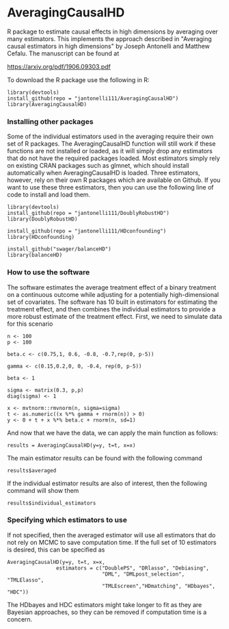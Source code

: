 # AveragingCausalHD
R package to estimate causal effects in high dimensions by averaging over many estimators. This implements the approach described in "Averaging causal estimators in high dimensions" by Joseph Antonelli and Matthew Cefalu. The manuscript can be found at

https://arxiv.org/pdf/1906.09303.pdf

To download the R package use the following in R:

```
library(devtools)
install_github(repo = "jantonelli111/AveragingCausalHD")
library(AveragingCausalHD)
```

### Installing other packages
Some of the individual estimators used in the averaging require their own set of R packages. The AveragingCausalHD function will still work if these functions are not installed or loaded, as it will simply drop any estimators that do not have the required packages loaded. Most estimators simply rely on existing CRAN packages such as glmnet, which should install automatically when AveragingCausalHD is loaded. Three estimators, however, rely on their own R packages which are available on Github. If you want to use these three estimators, then you can use the following line of code to install and load them.

```
library(devtools)
install_github(repo = "jantonelli111/DoublyRobustHD")
library(DoublyRobustHD)

install_github(repo = "jantonelli111/HDconfounding")
library(HDconfounding)

install_github("swager/balanceHD")
library(balanceHD)
```

### How to use the software

The software estimates the average treatment effect of a binary treatment on a continuous outcome while adjusting for a potentially high-dimensional set of covariates. The software has 10 built in estimators for estimating the treatment effect, and then combines the individual estimators to provide a more robust estimate of the treatment effect. First, we need to simulate data for this scenario

```{r, eval=FALSE}
n <- 100
p <- 100

beta.c <- c(0.75,1, 0.6, -0.8, -0.7,rep(0, p-5))

gamma <- c(0.15,0.2,0, 0, -0.4, rep(0, p-5))

beta <- 1

sigma <- matrix(0.3, p,p)
diag(sigma) <- 1

x <- mvtnorm::rmvnorm(n, sigma=sigma)
t <- as.numeric((x %*% gamma + rnorm(n)) > 0)
y <- 0 + t + x %*% beta.c + rnorm(n, sd=1)
```

And now that we have the data, we can apply the main function as follows:

```{r, eval=FALSE}
results = AveragingCausalHD(y=y, t=t, x=x)
```

The main estimator results can be found with the following command
```{r, eval=FALSE}
results$averaged
```

If the individual estimator results are also of interest, then the following command will show them

```{r, eval=FALSE}
results$individual_estimators
```

### Specifying which estimators to use

If not specified, then the averaged estimator will use all estimators that do not rely on MCMC to save computation time. If the full set of 10 estimators is desired, this can be specified as

```{r, eval=FALSE}
AveragingCausalHD(y=y, t=t, x=x,
                estimators = c("DoublePS", "DRlasso", "Debiasing",
                               "DML", "DMLpost_selection", "TMLElasso",
                               "TMLEscreen","HDmatching", "HDbayes", "HDC"))
```

The HDbayes and HDC estimators might take longer to fit as they are Bayesian approaches, so they can be removed if computation time is a concern. 
